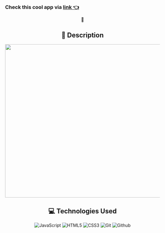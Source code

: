 
### Check this cool app via [link 👈](https://ruslandidun91.github.io/RockPaperScissors_js/)
<div id="description" align="center">   🤗

## :pencil: Description

<div id="header" align="center">
  <img src="https://i.imgur.com/SkpLvxa.png" width="600" height="500">
</div>


## :computer: Technologies Used
![JavaScript](https://img.shields.io/badge/-JavaScript-05122A?style=flat&logo=javascript)
![HTML5](https://img.shields.io/badge/-HTML5-05122A?style=flat&logo=html5)
![CSS3](https://img.shields.io/badge/-CSS-05122A?style=flat&logo=css3)
![Git](https://img.shields.io/badge/-Git-05122A?style=flat&logo=git)
![Github](https://img.shields.io/badge/-GitHub-05122A?style=flat&logo=github)
